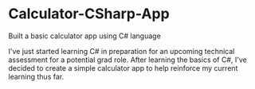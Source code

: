 # Calculator-CSharp-App

Built a basic calculator app using C# language

I've just started learning C# in preparation for an upcoming technical assessment for a potential grad role. After learning the basics of C#, I've decided to create a simple calculator app to help reinforce my current learning thus far.
